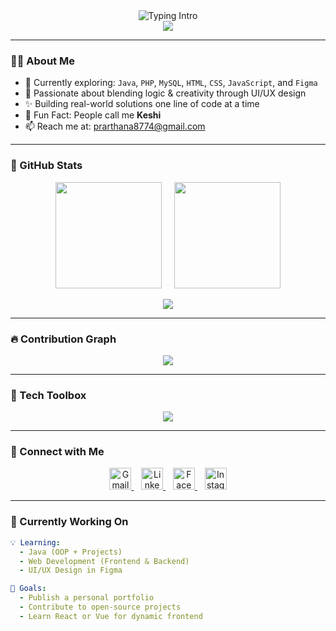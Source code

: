 <!-- Header Section -->
<div align="center">
  <img src="https://readme-typing-svg.herokuapp.com?font=Fira+Code&weight=600&size=28&pause=1000&color=A93DCB&center=true&vCenter=true&width=900&lines=Hi+I'm+Prarthana+Karunasena!+👋;Also+known+as+Keshi+🦄;Aspiring+Software+Engineer+%7C+Web+Dev+%7C+UI%2FUX+Explorer;Turning+Ideas+into+Code+%F0%9F%92%A1" alt="Typing Intro" />
  <br />
  <img src="https://capsule-render.vercel.app/api?type=waving&color=gradient&text=Welcome%20to%20My%20World%20of%20Code%20💻&height=100&fontColor=ffffff&fontAlign=50&fontSize=24&animation=twinkling&customColorList=10,7,13,17" />
</div>

---

### 👩‍💻 About Me

- 🌱 Currently exploring: `Java`, `PHP`, `MySQL`, `HTML`, `CSS`, `JavaScript`, and `Figma`
- 🎨 Passionate about blending logic & creativity through UI/UX design
- ✨ Building real-world solutions one line of code at a time
- 🦄 Fun Fact: People call me **Keshi**
- 📫 Reach me at: [prarthana8774@gmail.com](mailto:prarthana8774@gmail.com)

---

### 🌟 GitHub Stats

<p align="center">
  <img src="https://github-readme-stats.vercel.app/api?username=prarthana8774&show_icons=true&theme=radical&count_private=true" height="170" />
  &nbsp;&nbsp;&nbsp;
  <img src="https://github-readme-streak-stats.herokuapp.com/?user=prarthana8774&theme=radical" height="170" />
</p>

<p align="center">
  <img src="https://github-readme-stats.vercel.app/api/top-langs/?username=prarthana8774&layout=compact&theme=radical" />
</p>

---

### 🔥 Contribution Graph

<p align="center">
  <img src="https://github-readme-activity-graph.cyclic.app/graph?username=prarthana8774&bg_color=0f172a&color=84cc16&line=22d3ee&point=ffffff&area=true&hide_border=true" />
</p>

---

### 🧰 Tech Toolbox

<p align="center">
  <img src="https://skillicons.dev/icons?i=html,css,js,php,mysql,java,figma,vscode,github,netbeans" />
</p>

---

### 💼 Connect with Me

<p align="center">
  <a href="mailto:prarthana8774@gmail.com" target="_blank" rel="noopener noreferrer">
    <img src="https://cdn.jsdelivr.net/gh/devicons/devicon/icons/google/google-original.svg" width="35" height="35" alt="Gmail" />
  </a>
  &nbsp;&nbsp;
  <a href="https://www.linkedin.com/in/prarthana-karunasena/" target="_blank" rel="noopener noreferrer">
    <img src="https://cdn.jsdelivr.net/gh/devicons/devicon/icons/linkedin/linkedin-original.svg" width="35" height="35" alt="LinkedIn" />
  </a>
  &nbsp;&nbsp;
  <a href="https://www.facebook.com/yourusername" target="_blank" rel="noopener noreferrer">
    <img src="https://cdn.jsdelivr.net/gh/devicons/devicon/icons/facebook/facebook-original.svg" width="35" height="35" alt="Facebook" />
  </a>
  &nbsp;&nbsp;
  <a href="https://www.instagram.com/yourusername" target="_blank" rel="noopener noreferrer">
    <img src="https://upload.wikimedia.org/wikipedia/commons/a/a5/Instagram_icon.png" width="35" height="35" alt="Instagram" />
  </a>
</p>

---

### 🔭 Currently Working On

```yaml
💡 Learning:
  - Java (OOP + Projects)
  - Web Development (Frontend & Backend)
  - UI/UX Design in Figma

🚀 Goals:
  - Publish a personal portfolio
  - Contribute to open-source projects
  - Learn React or Vue for dynamic frontend




